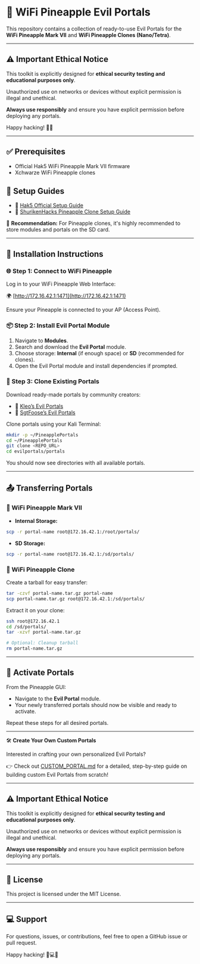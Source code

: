 # 🍍 WiFi Pineapple Evil Portals

This repository contains a collection of ready-to-use Evil Portals for the **WiFi Pineapple Mark VII** and **WiFi Pineapple Clones (Nano/Tetra)**.

---

## ⚠️ Important Ethical Notice

This toolkit is explicitly designed for **ethical security testing and educational purposes only**.

Unauthorized use on networks or devices without explicit permission is illegal and unethical.

**Always use responsibly** and ensure you have explicit permission before deploying any portals.

Happy hacking! 🍍👾

---

## ✅ Prerequisites

* Official Hak5 WiFi Pineapple Mark VII firmware
* Xchwarze WiFi Pineapple clones

## 📖 Setup Guides

* 📘 [Hak5 Official Setup Guide](https://docs.hak5.org/wifi-pineapple/setup/setting-up-your-wifi-pineapple)
* 📙 [ShurikenHacks Pineapple Clone Setup Guide](https://github.com/SHUR1K-N/wifi-mangoapple-resources)

📝 **Recommendation:** For Pineapple clones, it's highly recommended to store modules and portals on the SD card.

---

## 🚀 Installation Instructions

### 🌐 Step 1: Connect to WiFi Pineapple

Log in to your WiFi Pineapple Web Interface:

🌍 [http://172.16.42.1:1471](http://172.16.42.1:1471)

Ensure your Pineapple is connected to your AP (Access Point).

### 📦 Step 2: Install Evil Portal Module

1. Navigate to **Modules**.
2. Search and download the **Evil Portal** module.
3. Choose storage: **Internal** (if enough space) or **SD** (recommended for clones).
4. Open the Evil Portal module and install dependencies if prompted.

### 📂 Step 3: Clone Existing Portals

Download ready-made portals by community creators:

* 📌 [Kleo’s Evil Portals](https://github.com/kleo/evilportals)
* 📌 [SgtFoose’s Evil Portals](https://github.com/SgtFoose/Evil-Portals)

Clone portals using your Kali Terminal:

```bash
mkdir -p ~/PineapplePortals
cd ~/PineapplePortals
git clone <REPO_URL>
cd evilportals/portals
```

You should now see directories with all available portals.

---

## 📤 Transferring Portals

### 🍍 WiFi Pineapple Mark VII

* **Internal Storage:**

```bash
scp -r portal-name root@172.16.42.1:/root/portals/
```

* **SD Storage:**

```bash
scp -r portal-name root@172.16.42.1:/sd/portals/
```

### 🍍 WiFi Pineapple Clone

Create a tarball for easy transfer:

```bash
tar -czvf portal-name.tar.gz portal-name
scp portal-name.tar.gz root@172.16.42.1:/sd/portals/
```

Extract it on your clone:

```bash
ssh root@172.16.42.1
cd /sd/portals/
tar -xzvf portal-name.tar.gz

# Optional: Cleanup tarball
rm portal-name.tar.gz
```

---

## 🚦 Activate Portals

From the Pineapple GUI:

* Navigate to the **Evil Portal** module.
* Your newly transferred portals should now be visible and ready to activate.

Repeat these steps for all desired portals.

---

🛠️ **Create Your Own Custom Portals**

Interested in crafting your own personalized Evil Portals?

👉 Check out [CUSTOM_PORTAL.md](CUSTOM_PORTAL.md) for a detailed, step-by-step guide on building custom Evil Portals from scratch!

---

## ⚠️ Important Ethical Notice

This toolkit is explicitly designed for **ethical security testing and educational purposes only**.

Unauthorized use on networks or devices without explicit permission is illegal and unethical.

**Always use responsibly** and ensure you have explicit permission before deploying any portals.

---

## 📜 License

This project is licensed under the MIT License.

---

## 💻 Support

For questions, issues, or contributions, feel free to open a GitHub issue or pull request.

Happy hacking! 🍍💻👾

